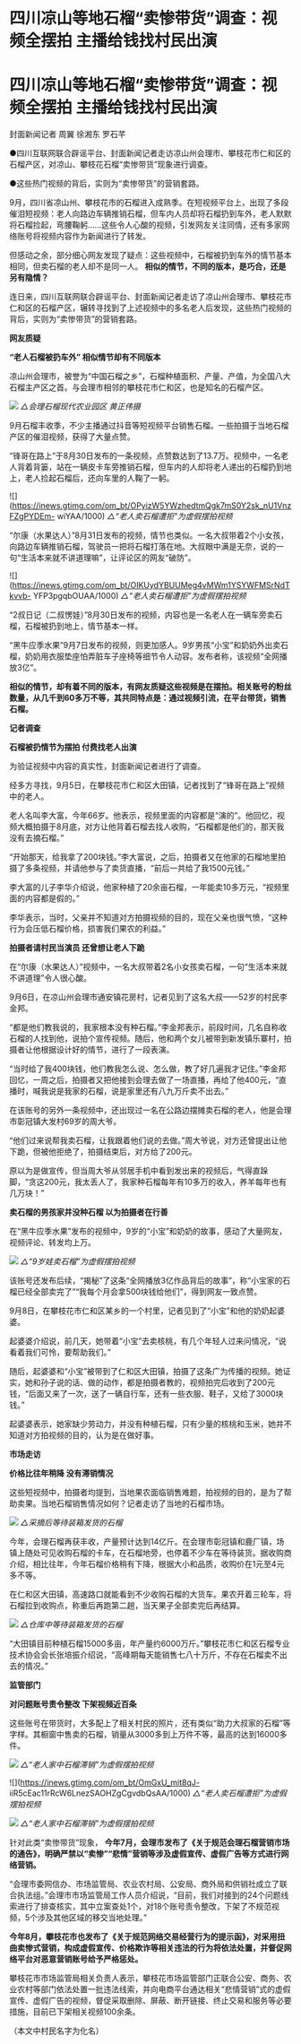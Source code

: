 # 四川凉山等地石榴“卖惨带货”调查：视频全摆拍 主播给钱找村民出演

# 四川凉山等地石榴“卖惨带货”调查：视频全摆拍 主播给钱找村民出演

封面新闻记者 周翼 徐湘东 罗石芊

●四川互联网联合辟谣平台、封面新闻记者走访凉山州会理市、攀枝花市仁和区的石榴产区，对凉山、攀枝花石榴“卖惨带货”现象进行调查。

●这些热门视频的背后，实则为“卖惨带货”的营销套路。

9月，四川省凉山州、攀枝花市的石榴进入成熟季。在短视频平台上，出现了多段催泪短视频：老人向路边车辆推销石榴，但车内人员却将石榴扔到车外，老人默默将石榴捡起，弯腰鞠躬……这些令人心酸的视频，引发网友关注同情，还有多家网络账号将视频内容作为新闻进行了转发。

但感动之余，部分细心网友发现了疑点：这些视频中，石榴被扔到车外的情节基本相同，但卖石榴的老人却不是同一人。
**相似的情节，不同的版本，是巧合，还是另有隐情？**

连日来，四川互联网联合辟谣平台、封面新闻记者走访了凉山州会理市、攀枝花市仁和区的石榴产区，辗转寻找到了上述视频中的多名老人后发现，这些热门视频的背后，实则为“卖惨带货”的营销套路。

**网友质疑**

**“老人石榴被扔车外” 相似情节却有不同版本**

凉山州会理市，被誉为“中国石榴之乡”，石榴种植面积、产量、产值，为全国八大石榴主产区之首。与会理市相邻的攀枝花市仁和区，也是知名的石榴产区。

![](https://inews.gtimg.com/om_bt/O61h8CMU5i6phy4kEY2DCfOwmloZFIRAvrl3_SObbCZTAAA/1000)
_△会理石榴现代农业园区 黄正伟摄_

9月石榴丰收季，不少主播通过抖音等短视频平台销售石榴。一些拍摄于当地石榴产区的催泪视频，获得了大量点赞。

“锋哥在路上”于8月30日发布的一条视频，点赞数达到了13.7万。视频中，一名老人背着背篓，站在一辆皮卡车旁推销石榴，但车内的人却将老人递出的石榴扔到地上，老人捡起石榴后，还向车里的人鞠了一躬。

![](https://inews.gtimg.com/om_bt/OPyizW5YWzhedtmQgk7mS0Y2sk_nU1VnzFZgPYDEm-
wiYAA/1000) _△“老人卖石榴遭拒”为虚假摆拍视频_

“尔康（水果达人）”8月31日发布的视频，情节也类似。一名大叔带着2个小女孩，向路边车辆推销石榴，驾驶员一把将石榴打落在地。大叔眼中满是无奈，说的一句“生活本来就不讲道理嘛”，让评论区的网友“破防”。

![](https://inews.gtimg.com/om_bt/OIKUydYBUUMeg4vMWm1YSYWFMSrNdTkvvb-
YFP3pgqbOUAA/1000) _△“老人卖石榴遭拒”为虚假摆拍视频_

“2叔日记（二叔愣娃）”8月30日发布的视频，内容也是一名老人在一辆车旁卖石榴，石榴被扔到地上，情节基本一样。

“黑牛应季水果”9月7日发布的视频，则更加感人。9岁男孩“小宝”和奶奶外出卖石榴，奶奶用衣服垫座怕弄脏车子座椅等细节令人动容。发布者称，该视频“全网播放3亿”。

**相似的情节，却有着不同的版本，有网友质疑这些视频是在摆拍。相关账号的粉丝数量，从几千到60多万不等，其共同特点是：通过视频引流，在平台带货，销售石榴。**

**记者调查**

**石榴被扔情节为摆拍 付费找老人出演**

为验证视频中内容的真实性，封面新闻记者进行了调查。

经多方寻找，9月5日，在攀枝花市仁和区大田镇，记者找到了“锋哥在路上”视频中的老人。

老人名叫李大富，今年66岁。他表示，视频里面的内容都是“演的”。他回忆，视频大概拍摄于8月底，对方让他背着石榴去找人收购，“石榴都是他们的，那天我没有去摘石榴。”

“开始那天，给我拿了200块钱。”李大富说，之后，拍摄者又在他家的石榴地里拍摄了多条视频，并请他参与了卖货直播，“前后一共给了我1500元钱。”

李大富的儿子李华介绍说，他家种植了20余亩石榴，一年能卖10多万元，“视频里面的内容都是假的。”

李华表示，当时，父亲并不知道对方拍摄视频的目的，现在父亲也很气愤，“这种行为会压低石榴价格，损害我们果农的利益。”

**拍摄者请村民当演员 还曾想让老人下跪**

在“尔康（水果达人）”视频中，一名大叔带着2名小女孩卖石榴，一句“生活本来就不讲道理”令人很心酸。

9月6日，在凉山州会理市通安镇花房村，记者见到了这名大叔——52岁的村民李金邦。

“都是他们教我说的，我家根本没有种石榴。”李金邦表示，前段时间，几名自称收石榴的人找到他，说拍个宣传视频。随后，他和两个女儿被带到新发镇乐寨村，拍摄者让他根据设计好的情节，进行了一段表演。

“当时给了我400块钱，他们教我怎么说、怎么做，教了好几遍我才记住。”李金邦回忆，一周之后，拍摄者又把他接到会理去做了一场直播，再给了他400元，“直播时，喊我说是我家的石榴，说是家里还有八九万斤卖不出去。”

在该账号的另外一条视频中，还出现过一名在公路边摆摊卖石榴的老人，他是会理市彰冠镇大发村69岁的周大爷。

“他们过来说帮我卖石榴，让我跟着他们说的去做。”周大爷说，对方还曾提出让他下跪，但被他拒绝了，拍摄结束后，对方给了200元。

原以为是做宣传，但当周大爷从邻居手机中看到发出来的视频后，气得直跺脚，“贪这200元，我太丢人了，我家种石榴每年有10多万的收入，养羊每年也有几万块！”

**卖石榴的男孩家并没种石榴 以为拍摄者在行善**

在“黑牛应季水果”发布的视频中，9岁的“小宝”和奶奶的故事，感动了大量网友，视频评论、转发均上万。

![](https://inews.gtimg.com/om_bt/OsnsQjuK_VkCfyYpAb9CVl4CfC0ndNzP7rLp_yy3psFCYAA/1000)
_△“9岁娃卖石榴”为虚假摆拍视频_

该账号还发布后续，“揭秘”了这条“全网播放3亿作品背后的故事”，称“小宝家的石榴已经全部卖完了”“我每个月会拿500块钱给他们”，得到网友一致点赞。

9月8日，在攀枝花市仁和区某乡的一个村里，记者见到了“小宝”和他的奶奶起婆婆。

起婆婆介绍说，前几天，她带着“小宝”去卖核桃，有几个年轻人过来问情况，“说看着我们可怜，要帮助我们。”

随后，起婆婆和“小宝”被带到了仁和区大田镇，拍摄了这条广为传播的视频。她证实，她和孙子说的话、做的动作，都是拍摄者教的，视频拍完后收到了200元钱，“后面又来了一次，送了一辆自行车，还有一些衣服、鞋子，又给了3000块钱。”

起婆婆表示，她家缺少劳动力，并没有种植石榴，只有少量的核桃和玉米，她并不知道对方拍视频的目的，认为是在做好事。

**市场走访**

**价格比往年稍降 没有滞销情况**

这些短视频中，拍摄者均提到，当地果农面临销售难题，拍视频的目的，是为了帮助卖果。当地石榴销售情况如何？记者走访了当地的石榴市场。

![](https://inews.gtimg.com/om_bt/OasRT9j2oEonKqJbaJTZfeNfQbzyBECh9Ks1rsClNPIoUAA/1000)
_△采摘后等待装箱发货的石榴_

今年，会理石榴再获丰收，产量预计达到14亿斤。在会理市彰冠镇和鹿厂镇，场镇上随处可见收购石榴的卡车，在石榴地旁，也停着不少车在等待装货。据收购商介绍，相比往年，今年石榴价格稍有下降，根据大小和品质，收购价在1元至4元多不等。

在仁和区大田镇，高速路口就能看到不少收购石榴的大货车。果农开着三轮车，将石榴拉到收购点，称重后再跑第二趟，当天果子全部卖完后再结算。

![](https://inews.gtimg.com/om_bt/O6p78t3hCAHYqBQiX5BaiwHHkNJcHRBX4vGRQfQAPq1NsAA/1000)
_△仓库中等待装箱发货的石榴_

“大田镇目前种植石榴15000多亩，年产量约6000万斤。”攀枝花市仁和区石榴专业技术协会会长张培振介绍说，“高峰期每天能销售七八十万斤，不存在石榴卖不出去的情况。”

**监管部门**

**对问题账号责令整改 下架视频近百条**

这些账号在带货时，大多配上了相关村民的照片，还有类似“助力大叔家的石榴”等字样。其橱窗中售卖的石榴，销量从3000多到上万件不等，最高的达到16000多件。

![](https://inews.gtimg.com/om_bt/ODRCDq5U_iXHnCM52zsVeiDO9T5qRYFg-2UR1AmlINjLwAA/1000)
_△“老人家中石榴滞销”为虚假摆拍视频_

![](https://inews.gtimg.com/om_bt/OmGxU_mit8qJ-
iiR5cEac11rRcW6LnezSAOHZgCgvdbQsAA/1000) _△“老人卖石榴遭拒”为虚假摆拍视频_

![](https://inews.gtimg.com/om_bt/Ok0da1TyC6VZ1wNVOsh5IfearrtnDUePScz2oCssOWyMYAA/1000)
_△“老人家中石榴滞销”为虚假摆拍视频_

针对此类“卖惨带货”现象，
**今年7月，会理市发布了《关于规范会理石榴营销市场的通告》，明确严禁以“卖惨”“悲情”营销等涉及虚假宣传、虚假广告等方式进行网络营销。**

“会理市委网信办、市场监管局、农业农村局、公安局、商外局和供销社成立了联合执法组。”会理市市场监管局工作人员介绍说，“目前，我们对接到的24个问题线索进行了排查核实，其中立案查处1个，对18个账号责令整改，下架了不规范视频，5个涉及其他区域的移交当地处理。”

**今年8月，攀枝花市也发布了《关于规范网络交易经营行为的提示函》，对采用扭曲卖惨式营销，构成虚假宣传、价格欺诈等相关违法的行为将依法处置，并督促网络平台对恶意营销账号给予严格惩处。**

攀枝花市市场监管局相关负责人表示，攀枝花市场监管部门正联合公安、商务、农业农村等部门依法处置一批违法线索，并向电商平台通达相关“悲情营销”式的虚假宣传、虚假广告的视频，督促采取删除、屏蔽、断开链接、终止交易和服务等必要措施，目前已下架相关视频100余条。

（本文中村民名字为化名）

